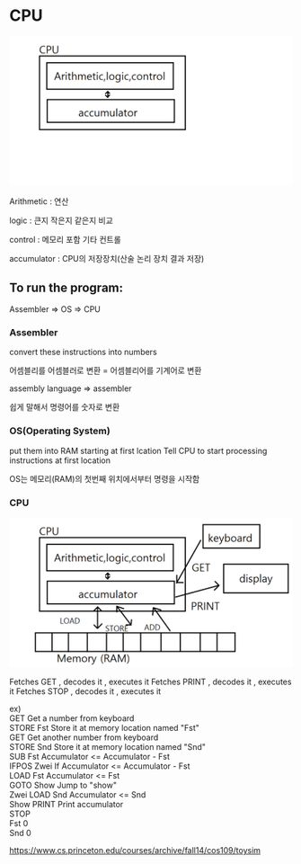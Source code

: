 # CPU

![CPU1](./img/CPU1.png)

Arithmetic : 연산

logic : 큰지 작은지 같은지 비교

control : 메모리 포함 기타 컨트롤

accumulator : CPU의 저장장치(산술 논리 장치 결과 저장)

## To run the program:

Assembler => OS => CPU


### Assembler

convert these instructions into numbers

어셈블리를 어셈블러로 변환 = 어셈블리어를 기계어로 변환

assembly language => assembler

쉽게 말해서 명령어를 숫자로 변환

### OS(Operating System)

put them into RAM starting at first lcation
Tell CPU to start processing instructions at first location

OS는 메모리(RAM)의 첫번째 위치에서부터 명령을 시작함

### CPU

![CPU2](./img/CPU2.png)

Fetches GET , decodes it , executes it
Fetches PRINT , decodes it , executes it
Fetches STOP , decodes it , executes it

ex) <br/>
GET   Get a number from keyboard  <br/>
STORE Fst   Store it at memory location named "Fst" <br/>
GET   Get another number from keyboard  <br/>
STORE Snd   Store it at memory location named "Snd" <br/>
SUB Fst   Accumulator <= Accumulator - Fst  <br/>
IFPOS Zwei    If Accumulator <= Accumulator - Fst <br/>
LOAD Fst    Accumulator <= Fst  <br/>
GOTO Show   Jump to "show"  <br/>
Zwei LOAD Snd   Accumulator <= Snd  <br/>
Show PRINT    Print accumulator <br/>
STOP  <br/>
Fst   0 <br/>
Snd   0 <br/>

https://www.cs.princeton.edu/courses/archive/fall14/cos109/toysim
